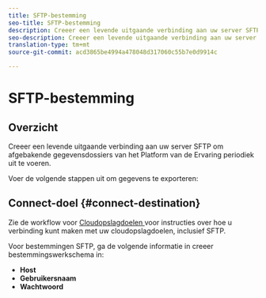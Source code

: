 ```yaml
---
title: SFTP-bestemming
seo-title: SFTP-bestemming
description: Creeer een levende uitgaande verbinding aan uw server SFTP om afgebakende gegevensdossiers van het Platform van de Ervaring periodiek uit te voeren.
seo-description: Creeer een levende uitgaande verbinding aan uw server SFTP om afgebakende gegevensdossiers van het Platform van de Ervaring periodiek uit te voeren.
translation-type: tm+mt
source-git-commit: acd3865be4994a478048d317060c55b7e0d9914c

---
```



# SFTP-bestemming

## Overzicht

Creeer een levende uitgaande verbinding aan uw server SFTP om afgebakende gegevensdossiers van het Platform van de Ervaring periodiek uit te voeren.

Voer de volgende stappen uit om gegevens te exporteren:

## Connect-doel {#connect-destination}

Zie de workflow voor [Cloudopslagdoelen ](/help/rtcdp/destinations/cloud-storage-destinations-workflow.md)voor instructies over hoe u verbinding kunt maken met uw cloudopslagdoelen, inclusief SFTP.

Voor bestemmingen SFTP, ga de volgende informatie in creeer bestemmingswerkschema in:

* **Host**
* **Gebruikersnaam**
* **Wachtwoord**

